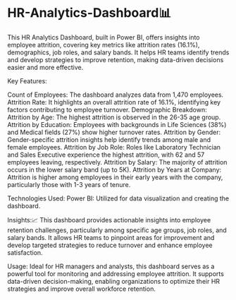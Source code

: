 # HR-Analytics-Dashboard📊
This HR Analytics Dashboard, built in Power BI, offers insights into employee attrition, covering key metrics like attrition rates (16.1%), demographics, job roles, and salary bands. It helps HR teams identify trends and develop strategies to improve retention, making data-driven decisions easier and more effective.

Key Features:

Count of Employees: The dashboard analyzes data from 1,470 employees.
Attrition Rate: It highlights an overall attrition rate of 16.1%, identifying key factors contributing to employee turnover.
Demographic Breakdown:
Attrition by Age: The highest attrition is observed in the 26-35 age group.
Attrition by Education: Employees with backgrounds in Life Sciences (38%) and Medical fields (27%) show higher turnover rates.
Attrition by Gender: Gender-specific attrition insights help identify trends among male and female employees.
Attrition by Job Role: Roles like Laboratory Technician and Sales Executive experience the highest attrition, with 62 and 57 employees leaving, respectively.
Attrition by Salary: The majority of attrition occurs in the lower salary band (up to 5K).
Attrition by Years at Company: Attrition is higher among employees in their early years with the company, particularly those with 1-3 years of tenure.

Technologies Used:
Power BI: Utilized for data visualization and creating the dashboard.

Insights:📈
This dashboard provides actionable insights into employee retention challenges, particularly among specific age groups, job roles, and salary bands. It allows HR teams to pinpoint areas for improvement and develop targeted strategies to reduce turnover and enhance employee satisfaction.

Usage:
Ideal for HR managers and analysts, this dashboard serves as a powerful tool for monitoring and addressing employee attrition. It supports data-driven decision-making, enabling organizations to optimize their HR strategies and improve overall workforce retention.
